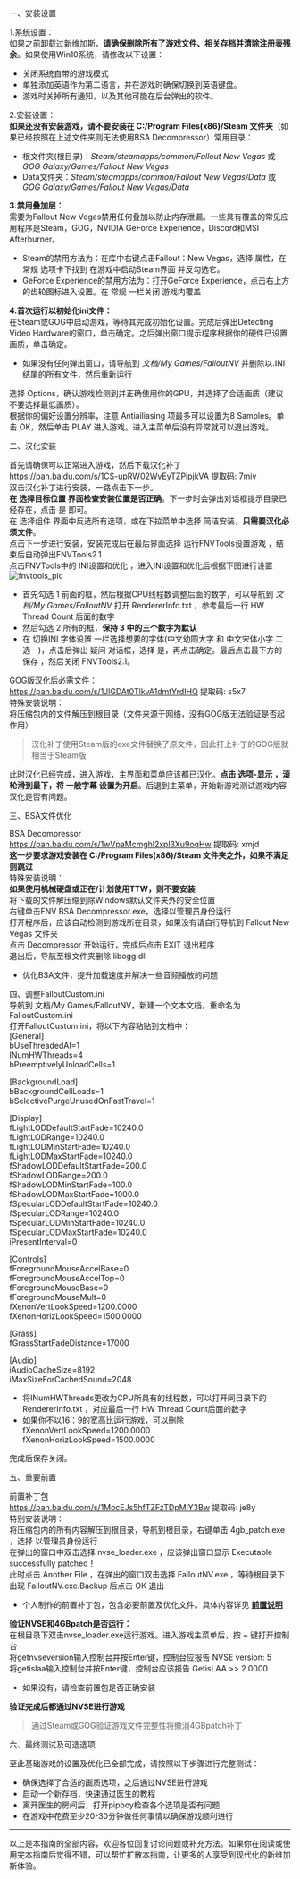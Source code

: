 <p class="has-line-data" data-line-start="0" data-line-end="1">一、安装设置</p>
<p class="has-line-data" data-line-start="2" data-line-end="4">1.系统设置：<br>
如果之前卸载过新维加斯，<strong>请确保删除所有了游戏文件、相关存档并清除注册表残余</strong>。如果使用Win10系统，请修改以下设置：</p>
<ul>
<li class="has-line-data" data-line-start="5" data-line-end="6">关闭系统自带的游戏模式</li>
<li class="has-line-data" data-line-start="6" data-line-end="7">单独添加英语作为第二语言，并在游戏时确保切换到英语键盘。</li>
<li class="has-line-data" data-line-start="7" data-line-end="9">游戏时关掉所有通知，以及其他可能在后台弹出的软件。</li>
</ul>
<p class="has-line-data" data-line-start="9" data-line-end="11">2.安装设置：<br>
<strong>如果还没有安装游戏，请不要安装在 C:/Program Files(x86)/Steam 文件夹</strong>（如果已经按照在上述文件夹则无法使用BSA Decompressor）常用目录：</p>
<ul>
<li class="has-line-data" data-line-start="12" data-line-end="13">根文件夹(根目录)：<em>Steam/steamapps/common/Fallout New Vegas</em> 或 <em>GOG Galaxy/Games/Fallout New Vegas</em></li>
<li class="has-line-data" data-line-start="13" data-line-end="15">Data文件夹：<em>Steam/steamapps/common/Fallout New Vegas/Data</em> 或 <em>GOG Galaxy/Games/Fallout New Vegas/Data</em></li>
</ul>
<p class="has-line-data" data-line-start="15" data-line-end="17"><strong>3.禁用叠加层：</strong><br>
需要为Fallout New Vegas禁用任何叠加以防止内存泄漏。一些具有覆盖的常见应用程序是Steam，GOG，NVIDIA GeForce Experience，Discord和MSI Afterburner。</p>
<ul>
<li class="has-line-data" data-line-start="18" data-line-end="19">Steam的禁用方法为：在库中右键点击Fallout：New Vegas，选择 属性，在 常规 选项卡下找到 在游戏中启动Steam界面 并反勾选它。</li>
<li class="has-line-data" data-line-start="19" data-line-end="21">GeForce Experience的禁用方法为：打开GeForce Experience，点击右上方的齿轮图标进入设置。在 常规 一栏关闭 游戏内覆盖</li>
</ul>
<p class="has-line-data" data-line-start="21" data-line-end="23"><strong>4.首次运行以初始化ini文件：</strong><br>
在Steam或GOG中启动游戏，等待其完成初始化设置。完成后弹出Detecting Video Hardware的窗口，单击确定。之后弹出窗口提示程序根据你的硬件已设置画质，单击确定。</p>
<ul>
<li class="has-line-data" data-line-start="24" data-line-end="26">如果没有任何弹出窗口，请导航到 <em>文档/My Games/FalloutNV</em> 并删除以.INI结尾的所有文件，然后重新运行</li>
</ul>
<p class="has-line-data" data-line-start="26" data-line-end="28">选择 Options，确认游戏检测到并正确使用你的GPU，并选择了合适画质（建议不要选择最低画质）。<br>
根据你的偏好设置分辨率，注意 Antiailiasing 项最多可以设置为8 Samples。单击 OK，然后单击 PLAY 进入游戏。进入主菜单后没有异常就可以退出游戏。</p>
<p class="has-line-data" data-line-start="29" data-line-end="30">二、汉化安装</p>
<p class="has-line-data" data-line-start="31" data-line-end="39">首先请确保可以正常进入游戏，然后下载汉化补丁<br>
<a href="https://pan.baidu.com/s/1CS-upRW02WvEyTZPipjkVA">https://pan.baidu.com/s/1CS-upRW02WvEyTZPipjkVA</a> 提取码: 7miv<br>
双击汉化补丁进行安装，一路点击下一步。<br>
<strong>在 选择目标位置 界面检查安装位置是否正确</strong>。下一步时会弹出对话框提示目录已经存在，点击 是 即可。<br>
在 选择组件 界面中反选所有选项，或在下拉菜单中选择 简洁安装，<strong>只需要汉化必须文件</strong>。<br>
点击下一步进行安装，安装完成后在最后界面选择 运行FNVTools设置游戏 ，结束后自动弹出FNVTools2.1<br>
点击FNVTools中的 INI设置和优化 ，进入INI设置和优化后根据下图进行设置<br>
<img src="https://github.com/feelbetterhua/nvguideline_cn/blob/master/fnvtools_pic.JPG?raw=true" alt="fnvtools_pic" title="fnvtools_pic"></p>
<ul>
<li class="has-line-data" data-line-start="39" data-line-end="40">首先勾选 1 前面的框，然后根据CPU线程数调整后面的数字，可以导航到 <em>文档/My Games/FalloutNV</em> 打开  RendererInfo.txt ，参考最后一行 HW Thread Count 后面的数字</li>
<li class="has-line-data" data-line-start="40" data-line-end="41">然后勾选 2 所有的框，<strong>保持 3 中的三个数字为默认</strong></li>
<li class="has-line-data" data-line-start="41" data-line-end="43">在 切换INI 字体设置 一栏选择想要的字体(中文幼圆大字 和 中文宋体小字 二选一)，点击后弹出 疑问 对话框，选择 是，再点击确定。最后点击最下方的 保存 ，然后关闭 FNVTools2.1。</li>
</ul>
<p class="has-line-data" data-line-start="43" data-line-end="47">GOG版汉化后必需文件：<br>
<a href="https://pan.baidu.com/s/1JlGDAt0TlkvA1dmtYrdIHQ">https://pan.baidu.com/s/1JlGDAt0TlkvA1dmtYrdIHQ</a> 提取码: s5x7<br>
特殊安装说明：<br>
将压缩包内的文件解压到根目录（文件来源于网络，没有GOG版无法验证是否起作用）</p>
<blockquote>
<p class="has-line-data" data-line-start="47" data-line-end="48">汉化补丁使用Steam版的exe文件替换了原文件，因此打上补丁的GOG版就相当于Steam版</p>
</blockquote>
<p class="has-line-data" data-line-start="49" data-line-end="50">此时汉化已经完成，进入游戏，主界面和菜单应该都已汉化。<strong>点击 选项-显示 ，滚轮滑到最下，将 一般字幕 设置为开启</strong>。后退到主菜单，开始新游戏测试游戏内容汉化是否有问题。</p>
<p class="has-line-data" data-line-start="51" data-line-end="52">三、BSA文件优化</p>
<p class="has-line-data" data-line-start="53" data-line-end="63">BSA Decompressor<br>
<a href="https://pan.baidu.com/s/1wVpaMcmghl2xpl3Xu9oqHw">https://pan.baidu.com/s/1wVpaMcmghl2xpl3Xu9oqHw</a> 提取码: xmjd<br>
<strong>这一步要求游戏安装在 C:/Program Files(x86)/Steam 文件夹之外，如果不满足则跳过</strong><br>
特殊安装说明：<br>
<strong>如果使用机械硬盘或正在/计划使用TTW，则不要安装</strong><br>
将下载的文件解压缩到除Windows默认文件夹外的安全位置<br>
右键单击FNV BSA Decompressor.exe，选择以管理员身份运行<br>
打开程序后，应该自动检测到游戏所在目录，如果没有请自行导航到 Fallout New Vegas 文件夹<br>
点击 Decompressor 开始运行，完成后点击 EXIT 退出程序<br>
退出后，导航至根文件夹删除 libogg.dll</p>
<ul>
<li class="has-line-data" data-line-start="64" data-line-end="66">优化BSA文件，提升加载速度并解决一些音频播放的问题</li>
</ul>
<p class="has-line-data" data-line-start="66" data-line-end="73">四、调整FalloutCustom.ini<br>
导航到 文档/My Games/FalloutNV，新建一个文本文档，重命名为FalloutCustom.ini<br>
打开FalloutCustom.ini，将以下内容粘贴到文档中：<br>
[General]<br>
bUseThreadedAI=1<br>
INumHWThreads=4<br>
bPreemptivelyUnloadCells=1</p>
<p class="has-line-data" data-line-start="74" data-line-end="77">[BackgroundLoad]<br>
bBackgroundCellLoads=1<br>
bSelectivePurgeUnusedOnFastTravel=1</p>
<p class="has-line-data" data-line-start="78" data-line-end="92">[Display]<br>
fLightLODDefaultStartFade=10240.0<br>
fLightLODRange=10240.0<br>
fLightLODMinStartFade=10240.0<br>
fLightLODMaxStartFade=10240.0<br>
fShadowLODDefaultStartFade=200.0<br>
fShadowLODRange=200.0<br>
fShadowLODMinStartFade=100.0<br>
fShadowLODMaxStartFade=1000.0<br>
fSpecularLODDefaultStartFade=10240.0<br>
fSpecularLODRange=10240.0<br>
fSpecularLODMinStartFade=10240.0<br>
fSpecularLODMaxStartFade=10240.0<br>
iPresentInterval=0</p>
<p class="has-line-data" data-line-start="93" data-line-end="100">[Controls]<br>
fForegroundMouseAccelBase=0<br>
fForegroundMouseAccelTop=0<br>
fForegroundMouseBase=0<br>
fForegroundMouseMult=0<br>
fXenonVertLookSpeed=1200.0000<br>
fXenonHorizLookSpeed=1500.0000</p>
<p class="has-line-data" data-line-start="101" data-line-end="103">[Grass]<br>
fGrassStartFadeDistance=17000</p>
<p class="has-line-data" data-line-start="104" data-line-end="107">[Audio]<br>
iAudioCacheSize=8192<br>
iMaxSizeForCachedSound=2048</p>
<ul>
<li class="has-line-data" data-line-start="108" data-line-end="109">将INumHWThreads更改为CPU所具有的线程数，可以打开同目录下的RendererInfo.txt ，对应最后一行 HW Thread Count后面的数字</li>
<li class="has-line-data" data-line-start="109" data-line-end="113">如果你不以16：9的宽高比运行游戏，可以删除<br>
fXenonVertLookSpeed=1200.0000<br>
fXenonHorizLookSpeed=1500.0000</li>
</ul>
<p class="has-line-data" data-line-start="113" data-line-end="114">完成后保存关闭。</p>
<p class="has-line-data" data-line-start="115" data-line-end="116">五、重要前置</p>
<p class="has-line-data" data-line-start="117" data-line-end="123">前置补丁包<br>
<a href="https://pan.baidu.com/s/1MocEJs5hfTZFzTDpMlY3Bw">https://pan.baidu.com/s/1MocEJs5hfTZFzTDpMlY3Bw</a> 提取码: je8y<br>
特别安装说明：<br>
将压缩包内的所有内容解压到根目录，导航到根目录，右键单击 4gb_patch.exe ，选择 以管理员身份运行<br>
在弹出的窗口中双击选择 nvse_loader.exe ，应该弹出窗口显示 Executable successfully patched！<br>
此时点击 Another File ，在弹出的窗口双击选择 FalloutNV.exe ，等待根目录下出现 FalloutNV.exe.Backup 后点击 OK 退出</p>
<ul>
<li class="has-line-data" data-line-start="124" data-line-end="126">个人制作的前置补丁包，包含必要前置及优化文件。具体内容详见 <strong><a href="https://github.com/feelbetterhua/nvguideline_cn/blob/master/mod_introduction.md" title="前置说明">前置说明</a></strong></li>
</ul>
<p class="has-line-data" data-line-start="126" data-line-end="130"><strong>验证NVSE和4GBpatch是否运行：</strong><br>
在根目录下双击nvse_loader.exe运行游戏。进入游戏主菜单后，按 ~ 键打开控制台<br>
将getnvseversion输入控制台并按Enter键，控制台应报告 NVSE version: 5<br>
将getislaa输入控制台并按Enter键，控制台应该报告 GetisLAA &gt;&gt; 2.0000</p>
<ul>
<li class="has-line-data" data-line-start="131" data-line-end="133">如果没有，请检查前置包是否正确安装</li>
</ul>
<p class="has-line-data" data-line-start="133" data-line-end="134"><strong>验证完成后都通过NVSE进行游戏</strong></p>
<blockquote>
<p class="has-line-data" data-line-start="134" data-line-end="135">通过Steam或GOG验证游戏文件完整性将撤消4GBpatch补丁</p>
</blockquote>
<p class="has-line-data" data-line-start="136" data-line-end="137">六、最终测试及可选选项</p>
<p class="has-line-data" data-line-start="138" data-line-end="139">至此基础游戏的设置及优化已全部完成，请按照以下步骤进行完整测试：</p>
<ul>
<li class="has-line-data" data-line-start="140" data-line-end="141">确保选择了合适的画质选项，之后通过NVSE进行游戏</li>
<li class="has-line-data" data-line-start="141" data-line-end="142">启动一个新存档，快速通过医生的教程</li>
<li class="has-line-data" data-line-start="142" data-line-end="143">离开医生的房间后，打开pipboy检查各个选项是否有问题</li>
<li class="has-line-data" data-line-start="143" data-line-end="145">在游戏中花费至少20-30分钟做任何事情以确保游戏顺利进行</li>
</ul>
<hr>
<p class="has-line-data" data-line-start="147" data-line-end="148">以上是本指南的全部内容，欢迎各位回复讨论问题或补充方法。如果你在阅读或使用完本指南后觉得不错，可以帮忙扩散本指南，让更多的人享受到现代化的新维加斯体验。</p>
